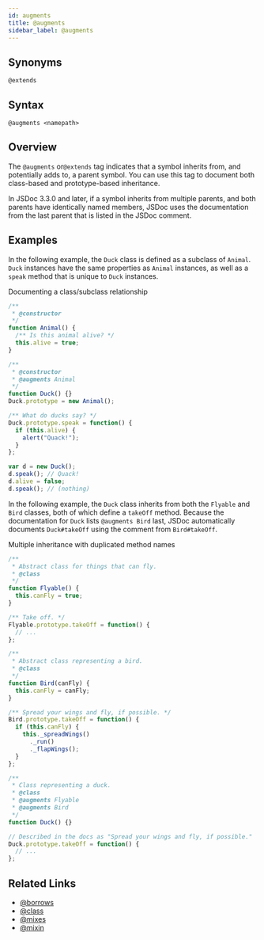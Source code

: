 ```yaml
---
id: augments
title: @augments
sidebar_label: @augments
---
```


## Synonyms

`@extends`

## Syntax

`@augments <namepath>`

## Overview

The `@augments` or`@extends` tag indicates that a symbol inherits from, and potentially adds to, a parent symbol. You can use this tag to document both class-based and prototype-based inheritance.

In JSDoc 3.3.0 and later, if a symbol inherits from multiple parents, and both parents have identically named members, JSDoc uses the documentation from the last parent that is listed in the JSDoc comment.

## Examples

In the following example, the `Duck` class is defined as a subclass of `Animal`. `Duck` instances have the same properties as `Animal` instances, as well as a `speak` method that is unique to `Duck` instances.

Documenting a class/subclass relationship

```js
/**
 * @constructor
 */
function Animal() {
  /** Is this animal alive? */
  this.alive = true;
}

/**
 * @constructor
 * @augments Animal
 */
function Duck() {}
Duck.prototype = new Animal();

/** What do ducks say? */
Duck.prototype.speak = function() {
  if (this.alive) {
    alert("Quack!");
  }
};

var d = new Duck();
d.speak(); // Quack!
d.alive = false;
d.speak(); // (nothing)
```

In the following example, the `Duck` class inherits from both the `Flyable` and `Bird` classes, both of which define a `takeOff` method. Because the documentation for `Duck` lists `@augments Bird` last, JSDoc automatically documents `Duck#takeOff` using the comment from `Bird#takeOff`.

Multiple inheritance with duplicated method names

```js
/**
 * Abstract class for things that can fly.
 * @class
 */
function Flyable() {
  this.canFly = true;
}

/** Take off. */
Flyable.prototype.takeOff = function() {
  // ...
};

/**
 * Abstract class representing a bird.
 * @class
 */
function Bird(canFly) {
  this.canFly = canFly;
}

/** Spread your wings and fly, if possible. */
Bird.prototype.takeOff = function() {
  if (this.canFly) {
    this._spreadWings()
      ._run()
      ._flapWings();
  }
};

/**
 * Class representing a duck.
 * @class
 * @augments Flyable
 * @augments Bird
 */
function Duck() {}

// Described in the docs as "Spread your wings and fly, if possible."
Duck.prototype.takeOff = function() {
  // ...
};
```

## Related Links

- [@borrows](./borrows.md)
- [@class](./class.md)
- [@mixes](./mixes.md)
- [@mixin](./mixin.md)
